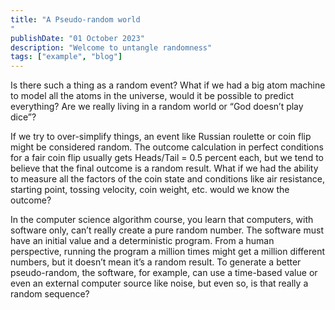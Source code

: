 ```yaml
---
title: "A Pseudo-random world 
"
publishDate: "01 October 2023"
description: "Welcome to untangle randomness"
tags: ["example", "blog"]
---
```


Is there such a thing as a random event? 
What if we had a big atom machine to model all the atoms in the universe, would it be possible to predict everything? 
Are we really living in a random world or “God doesn’t play dice”? 

If we try to over-simplify things, an event like Russian roulette or coin flip might be considered random. The outcome calculation in perfect conditions for a fair coin flip usually gets Heads/Tail = 0.5 percent each, but we tend to believe that the final outcome is a random result. 
What if we had the ability to measure all the factors of the coin state and conditions like air resistance, starting point, tossing velocity, coin weight, etc. would we know the outcome? 

In the computer science algorithm course, you learn that computers, with software only, can’t really create a pure random number. The software must have an initial value and a deterministic program. From a human perspective, running the program a million times might get a million different numbers, but it doesn’t mean it’s a random result. To generate a better pseudo-random, the software, for example, can use a time-based value or even an external computer source like noise, but even so, is that really a random sequence? 

